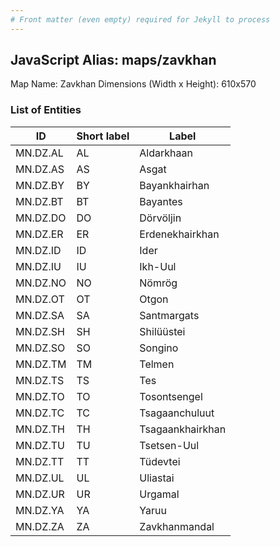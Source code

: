 ```yaml
---
# Front matter (even empty) required for Jekyll to process
---
```


## JavaScript Alias: maps/zavkhan

Map Name: Zavkhan
Dimensions (Width x Height): 610x570





### List of Entities

ID | Short label | Label
---|---|---|
MN.DZ.AL | AL | Aldarkhaan
MN.DZ.AS | AS | Asgat
MN.DZ.BY | BY | Bayankhairhan
MN.DZ.BT | BT | Bayantes		
MN.DZ.DO | DO | Dörvöljin
MN.DZ.ER | ER | Erdenekhairkhan
MN.DZ.ID | ID | Ider
MN.DZ.IU | IU | Ikh-Uul		
MN.DZ.NO | NO | Nömrög
MN.DZ.OT | OT | Otgon
MN.DZ.SA | SA | Santmargats
MN.DZ.SH | SH | Shilüüstei		
MN.DZ.SO | SO | Songino
MN.DZ.TM | TM | Telmen
MN.DZ.TS | TS | Tes
MN.DZ.TO | TO | Tosontsengel		
MN.DZ.TC | TC | Tsagaanchuluut
MN.DZ.TH | TH | Tsagaankhairkhan
MN.DZ.TU | TU | Tsetsen-Uul
MN.DZ.TT | TT | Tüdevtei		
MN.DZ.UL | UL | Uliastai
MN.DZ.UR | UR | Urgamal
MN.DZ.YA | YA | Yaruu
MN.DZ.ZA | ZA | Zavkhanmandal